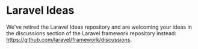 # Laravel Ideas

We've retired the Laravel Ideas repository and are welcoming your ideas in the discussions section of the Laravel framework repository instead: https://github.com/laravel/framework/discussions.
